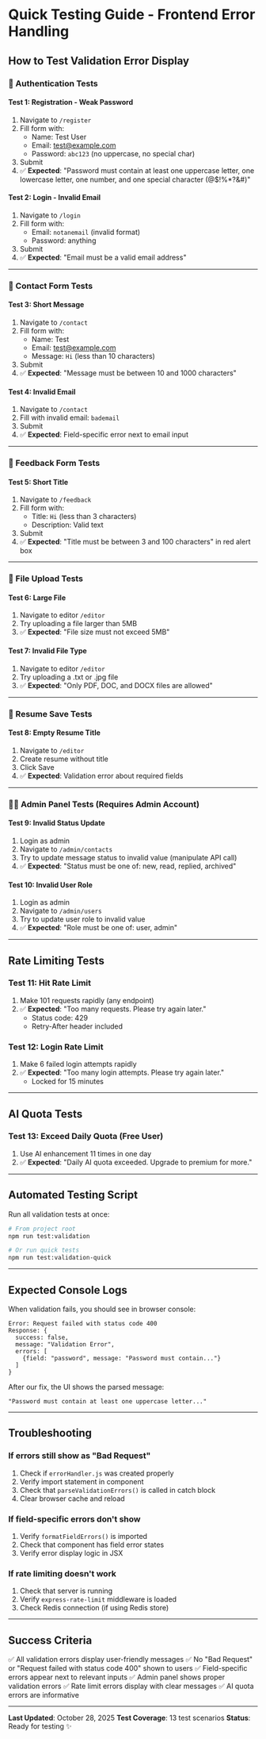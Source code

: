 # Quick Testing Guide - Frontend Error Handling

## How to Test Validation Error Display

### 🔐 Authentication Tests

#### Test 1: Registration - Weak Password
1. Navigate to `/register`
2. Fill form with:
   - Name: Test User
   - Email: test@example.com
   - Password: `abc123` (no uppercase, no special char)
3. Submit
4. ✅ **Expected**: "Password must contain at least one uppercase letter, one lowercase letter, one number, and one special character (@$!%*?&#)"

#### Test 2: Login - Invalid Email
1. Navigate to `/login`
2. Fill form with:
   - Email: `notanemail` (invalid format)
   - Password: anything
3. Submit
4. ✅ **Expected**: "Email must be a valid email address"

---

### 📝 Contact Form Tests

#### Test 3: Short Message
1. Navigate to `/contact`
2. Fill form with:
   - Name: Test
   - Email: test@example.com
   - Message: `Hi` (less than 10 characters)
3. Submit
4. ✅ **Expected**: "Message must be between 10 and 1000 characters"

#### Test 4: Invalid Email
1. Navigate to `/contact`
2. Fill with invalid email: `bademail`
3. Submit
4. ✅ **Expected**: Field-specific error next to email input

---

### 💬 Feedback Form Tests

#### Test 5: Short Title
1. Navigate to `/feedback`
2. Fill form with:
   - Title: `Hi` (less than 3 characters)
   - Description: Valid text
3. Submit
4. ✅ **Expected**: "Title must be between 3 and 100 characters" in red alert box

---

### 📄 File Upload Tests

#### Test 6: Large File
1. Navigate to editor `/editor`
2. Try uploading a file larger than 5MB
3. ✅ **Expected**: "File size must not exceed 5MB"

#### Test 7: Invalid File Type
1. Navigate to editor `/editor`
2. Try uploading a .txt or .jpg file
3. ✅ **Expected**: "Only PDF, DOC, and DOCX files are allowed"

---

### 💾 Resume Save Tests

#### Test 8: Empty Resume Title
1. Navigate to `/editor`
2. Create resume without title
3. Click Save
4. ✅ **Expected**: Validation error about required fields

---

### 👨‍💼 Admin Panel Tests (Requires Admin Account)

#### Test 9: Invalid Status Update
1. Login as admin
2. Navigate to `/admin/contacts`
3. Try to update message status to invalid value (manipulate API call)
4. ✅ **Expected**: "Status must be one of: new, read, replied, archived"

#### Test 10: Invalid User Role
1. Login as admin
2. Navigate to `/admin/users`
3. Try to update user role to invalid value
4. ✅ **Expected**: "Role must be one of: user, admin"

---

## Rate Limiting Tests

### Test 11: Hit Rate Limit
1. Make 101 requests rapidly (any endpoint)
2. ✅ **Expected**: "Too many requests. Please try again later."
   - Status code: 429
   - Retry-After header included

### Test 12: Login Rate Limit
1. Make 6 failed login attempts rapidly
2. ✅ **Expected**: "Too many login attempts. Please try again later."
   - Locked for 15 minutes

---

## AI Quota Tests

### Test 13: Exceed Daily Quota (Free User)
1. Use AI enhancement 11 times in one day
2. ✅ **Expected**: "Daily AI quota exceeded. Upgrade to premium for more."

---

## Automated Testing Script

Run all validation tests at once:

```bash
# From project root
npm run test:validation

# Or run quick tests
npm run test:validation-quick
```

---

## Expected Console Logs

When validation fails, you should see in browser console:
```
Error: Request failed with status code 400
Response: {
  success: false,
  message: "Validation Error",
  errors: [
    {field: "password", message: "Password must contain..."}
  ]
}
```

After our fix, the UI shows the parsed message:
```
"Password must contain at least one uppercase letter..."
```

---

## Troubleshooting

### If errors still show as "Bad Request"
1. Check if `errorHandler.js` was created properly
2. Verify import statement in component
3. Check that `parseValidationErrors()` is called in catch block
4. Clear browser cache and reload

### If field-specific errors don't show
1. Verify `formatFieldErrors()` is imported
2. Check that component has field error states
3. Verify error display logic in JSX

### If rate limiting doesn't work
1. Check that server is running
2. Verify `express-rate-limit` middleware is loaded
3. Check Redis connection (if using Redis store)

---

## Success Criteria

✅ All validation errors display user-friendly messages
✅ No "Bad Request" or "Request failed with status code 400" shown to users
✅ Field-specific errors appear next to relevant inputs
✅ Admin panel shows proper validation errors
✅ Rate limit errors display with clear messages
✅ AI quota errors are informative

---

**Last Updated**: October 28, 2025
**Test Coverage**: 13 test scenarios
**Status**: Ready for testing ✨
